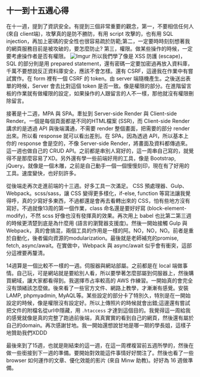 ## 十一到十五週心得

在十一週，提到了資訊安全。有提到三個非常重要的觀念，第一，不要相信任何人 (來自 client端)，攻擊真的是防不勝防，有用 script 攻擊的，也有用 SQL injection，再加上密碼的安全性也很容易疏於防範;第二，一定要時時刻刻想著我的網頁服務目前是被攻破的，要怎麼防止? 第三，權限。做某些操作的時候，一定要考慮操作者是否有權限。
![Imgur](https://i.imgur.com/wVjtcdW.png)
所以我們學了像是 XSS 防護 (escape)，SQL 的部分則是用 prepared statement，還有密碼一定要加密過再放入資料庫，千萬不要想說反正資料庫安全，應該不會怎樣。還有 CSRF，這邊我在作業中有嘗試實作。在 form 裡有一個 CSRF 的 token。由 server 端隨機產生。之後送出表單的時候，Server 會去比對這個 token 是否一致。像是權限的部分。在進階留言板的作業就有做權限的設定，如果操作的人跟留言的人不一樣，那他就沒有權限刪除留言。

接著是十二週，MPA 與 SPA。牽扯到 Server-side Render 與 Client-side Render。一個是每個頁面都是不同的HTML檔案 (SSR)，而 Client-side Render 講求的是透過 API 與後端溝通，不需要 render 整個畫面，把需要的部分 render 出來。所以看 response 就可以看出差別。在 SPA，因為透過 API，所以基本上你的 response 會是空的，不像 Server-side Render，將畫面及資料都傳過來。這一週也做自己的 CRUD API。之前都是串別人寫好的，這一周串自己寫的，就覺得不是那麼容易了XD。另外還有學一些前端好用的工具，像是 Bootstrap, jQuery。就像是一個木雕，之前是自己動手一個一個慢慢刻印，現在有了好用的工具。速度變快，也好刻許多。

從後端走再次走進前端的十三週。好多工具一次滿足。 CSS 預處理器、Gulp、Webpack。scss/sass，讓 CSS 變得更多樣化，if-else, function 等寫法讓我覺得呼，真的少寫好多東西，不過都還是會再去看轉出來的 CSS，怕有些地方沒有寫好。不過就像13周的第一個作業，class 命名還是要好好寫 (block-element-modify)，不然 scss 好像也沒有發揮真的效果。再次用上 babel 也比第二第三週的時候更清楚到底是為什麼用 (語言的瀏覽器支援度)。然後一開始接觸 Gulp 與 Webpack，真的會搞混，兩個工具的作用是一樣的阿。NO，NO，NO。前者是重於自動化，後者偏向資源的modularization。最後就是老師補充的promise, fetch, async/await。在實做中，Webpack 與 async/await 似乎會有衝突，這部分這裡要再釐清。

14週算是一個比較不一樣的一週。伺服器與網站部屬。之前都是在 local 端做事情。自己玩，可是網站就是要給別人看，所以要學著怎麼部屬到伺服器上，然後購買網域，讓大家都看得到。我選擇市占率較高的 AWS 作練習。一開始真的會完全沒有頭緒該怎麼做。後來看了一些官方文件、網路上教學，才漸漸有感覺。安裝 LAMP, phpmyadmin, MyAQL等。某些設定的部分卡了特別久，特別是在一開始設定的時候，像是權限沒有設定好。所以上傳照片的時候就會出錯;這邊還有嘗試把文件的附檔名從url中隱藏，用 `.htaccess` 才達到這個目的。我覺得這一周給我的感覺就像是真的完整了跑過前後端，真真實實的看到自己的網頁，然後還有屬於自己的domain。再次感謝甘地。我一開始還想說甘地是哪一期的學長姐，這樣子地贊助我們XDDD

最後來到了15週，也就是剛結束的這一週，在這一周裡複習前五週所學的，然後在做一些銜接到下一週的準備。要開始對效能這件事情好好關注了。然後也看了一些 browser 如何運作的文章、優化效能的影片 (來自 Minw 助教)。好好為 16 週做準備。